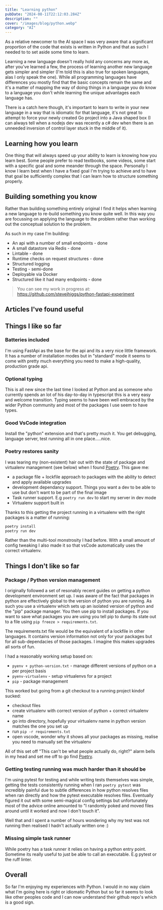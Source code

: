 ```yaml
---
title: "Learning python"
pubDate: "2024-08-11T22:12:03.284Z"
description: ""
cover: "/images/blog/python.webp"
category: "AI"
---
```


As a relative newcomer to the AI space I was very aware that a significant proportion of the code that exists is written in Python and that as such I needed to to set aside some time to learn.

Learning a new language doesn't really hold any concerns any more as, after you've learned a few, the process of learning another new language gets simpler and simpler (I'm told this is also true for spoken languages, alas I only speak the one). While all programming languages have differences you mostly find that the basic concepts remain the same and it's a matter of mapping the way of doing things in a language you do know to a language you don't while learning the unique advantages each language has.

There is a catch here though, it's important to learn to write in your new language in a way that is idiomatic for that language, it's not great to attempt to force your newly created Go project into a Java shaped box (I can always tell when a nodejs dev was recently a c# dev when there is an unneeded inversion of control layer stuck in the middle of it).

## Learning how you learn

One thing that will always speed up your ability to learn is knowing how you learn best. Some people prefer to read textbooks, some videos, some start with a specific goal and some meander through the space. Personally I know I learn best when I have a fixed goal I'm trying to achieve and to have that goal be sufficiently complex that I can learn how to structure something properly.

## Building something you know

Rather than building something entirely original I find it helps when learning a new language to re-build something you know quite well. In this way you are focussing on applying the language to the problem rather than working out the conceptual solution to the problem.

As such in my case I'm building:

- An api with a number of small endpoints - done
- A small datastore via Redis - done
- Lintable - done
- Runtime checks on request structures - done
- Structured logging
- Testing - semi-done
- Deployable via Docker
- Structured like it had many endpoints - done

> You can see my work in progress at: https://github.com/stevejhiggs/python-fastapi-experiment

## Articles I've found useful

## Things I like so far

### Batteries included

I'm using FastApi as the base for the api and its a very nice little framework. It has a number of installation modes but in "standard" mode it seems to come with pretty much everything you need to make a high-quality, production grade api.

### Optional typing

This is all new since the last time I looked at Python and as someone who currently spends an lot of his day-to-day in typescript this is a very easy and welcome transition. Typing seems to have been well embraced by the wider Python community and most of the packages I use seem to have types.

### Good VsCode integration

Install the "python" extension and that's pretty much it. You get debugging, language server, test running all in one place.....nice.

### Poetry restores sanity

I was tearing my (non-existent) hair out with the state of package and virtualenv management (see below) when I found [Poetry](https://python-poetry.org/). This gave me:

- a package file + lockfile approach to packages with the ability to detect and apply available upgrades
- development dependancy support. Things you want a dev to be able to use but don't want to be part of the final image
- Task runner support. E.g `poetry run dev` to start my server in dev mode
- Virtualenv support built in

Thanks to this getting the project running in a virtualenv with the right packages is a matter of running:

```bash
poetry install
poetry run dev
```

Rather than the multi-tool monstrosity I had before. With a small amount of config tweaking I also made it so that vsCode automatically uses the correct virtualenv.

## Things I don't like so far

### Package / Python version management

I originally followed a set of resonably recent guides on getting a python development environment set up. I was aware of the fact that packages in python are effectively global to the version of python you are running. As such you use a virtualenv which sets up an isolated version of python and the "pip" package manager. You then use pip to install packages. If you want to save what packages you are using you tell pip to dump its state out to a file using `pip freeze > requirements.txt`.

The requirements.txt file would be the equivalent of a lockfile in other languages. It contains version information not only for your packages but for all sub-dependacies of those packages. I imagine this makes upgrades all sorts of fun.

I had a reasonably working setup based on:

- `pyenv + python-version.txt` - manage different versions of python on a per project basis
- `pyenv-virtualenv` - setup virtualenvs for a project
- `pip` - package management

This worked but going from a git checkout to a running project kindof sucked:

- checkout files
- create virtualenv with correct version of python + correct virtualenv name
- go into directory, hopefully your virtualenv name in python version matches the one you set up
- run `pip -r requirements.txt`
- open vscode, wonder why it shows all your packages as missing, realise you need to manually set the virtualenv

All of this set off "This can't be what people actually do, right?" alarm bells in my head and set me off to go find [Poetry](https://python-poetry.org/).

### Getting testing running was much harder than it should be

I'm using pytest for testing and while writing tests themselves was simple, getting the tests consistently running when I ran `poetry pytest` was incredibly painful due to subtle differences in how python resolves files when ran directly and how the pytest executable resolves files. Eventually figured it out with some semi-magical config settings but unfortunately most of the advice online amounted to "I randomly poked and moved files around until it worked and now I don't touch it".

Well that and I spent a number of hours wondering why my test was not running then realised I hadn't actually written one :)

### Missing simple task runner

While poetry has a task runner it relies on having a python entry point. Sometime its really useful to just be able to call an executable. E.g pytest or the ruff linter.

## Overall

So far I'm enjoying my experiences with Python. I would in no way claim what I'm going here is right or idiomatic Python but so far it seems to look like other peoples code and I can now understand their github repo's which is a good sign.